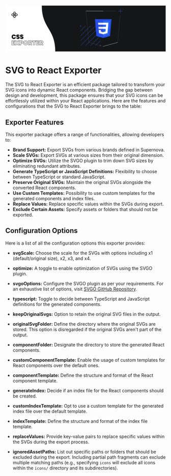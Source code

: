 ![SVG to React Exporter](./resources/header.png)

# SVG to React Exporter

The SVG to React Exporter is an efficient package tailored to transform your SVG icons into dynamic React components. Bridging the gap between design and development, this package ensures that your SVG icons can be effortlessly utilized within your React applications. Here are the features and configurations that the SVG to React Exporter brings to the table:

## Exporter Features

This exporter package offers a range of functionalities, allowing developers to:

- **Brand Support:** Export SVGs from various brands defined in Supernova.
- **Scale SVGs:** Export SVGs at various sizes from their original dimension.
- **Optimize SVGs:** Utilize the SVGO plugin to trim down SVG sizes by eliminating redundant attributes.
- **Generate TypeScript or JavaScript Definitions:** Flexibility to choose between TypeScript or standard JavaScript.
- **Preserve Original SVGs:** Maintain the original SVGs alongside the converted React components.
- **Use Custom Templates:** Possibility to use custom templates for the generated components and index files.
- **Replace Values:** Replace specific values within the SVGs during export.
- **Exclude Certain Assets:** Specify assets or folders that should not be exported.

## Configuration Options

Here is a list of all the configuration options this exporter provides:

- **svgScale:** Choose the scale for the SVGs with options including x1 (default/original size), x2, x3, and x4.
  
- **optimize:** A toggle to enable optimization of SVGs using the SVGO plugin.
  
- **svgoOptions:** Configure the SVGO plugin as per your requirements. For an exhaustive list of options, visit [SVGO GitHub Repository](https://github.com/svg/svgo).
  
- **typescript:** Toggle to decide between TypeScript and JavaScript definitions for the generated components.
  
- **keepOriginalSvgs:** Option to retain the original SVG files in the output.
  
- **originalSvgFolder:** Define the directory where the original SVGs are stored. This option is disregarded if the original SVGs aren't part of the output.
  
- **componentFolder:** Designate the directory to store the generated React components.
  
- **customComponentTemplate:** Enable the usage of custom templates for React components over the default ones.
  
- **componentTemplate:** Define the structure and format of the React component template.
  
- **generateIndex:** Decide if an index file for the React components should be created.
  
- **customIndexTemplate:** Opt to use a custom template for the generated index file over the default template.
  
- **indexTemplate:** Define the structure and format of the index file template.
  
- **replaceValues:** Provide key-value pairs to replace specific values within the SVGs during the export process.
  
- **ignoredAssetPaths:** List out specific paths or folders that should be excluded during the export. Including partial path fragments can exclude multiple matching paths (e.g., specifying `icons` will exclude all icons within the `icons/` directory and its subdirectories).